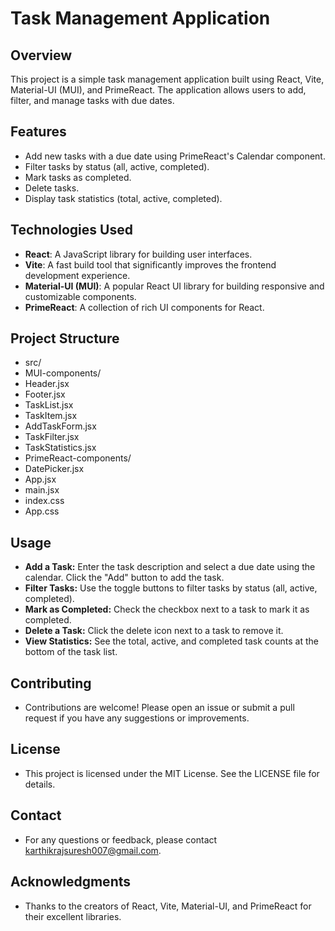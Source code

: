 # Task Management Application

## Overview

This project is a simple task management application built using React, Vite, Material-UI (MUI), and PrimeReact. The application allows users to add, filter, and manage tasks with due dates.

## Features

- Add new tasks with a due date using PrimeReact's Calendar component.
- Filter tasks by status (all, active, completed).
- Mark tasks as completed.
- Delete tasks.
- Display task statistics (total, active, completed).

## Technologies Used

- **React**: A JavaScript library for building user interfaces.
- **Vite**: A fast build tool that significantly improves the frontend development experience.
- **Material-UI (MUI)**: A popular React UI library for building responsive and customizable components.
- **PrimeReact**: A collection of rich UI components for React.

## Project Structure

- src/
- MUI-components/
- Header.jsx
- Footer.jsx
- TaskList.jsx
- TaskItem.jsx
- AddTaskForm.jsx
- TaskFilter.jsx
- TaskStatistics.jsx
- PrimeReact-components/
- DatePicker.jsx
- App.jsx
- main.jsx
- index.css
- App.css

## Usage

- **Add a Task:** Enter the task description and select a due date using the calendar. Click the "Add" button to add the task.
- **Filter Tasks:** Use the toggle buttons to filter tasks by status (all, active, completed).
- **Mark as Completed:** Check the checkbox next to a task to mark it as completed.
- **Delete a Task:** Click the delete icon next to a task to remove it.
- **View Statistics:** See the total, active, and completed task counts at the bottom of the task list.

## Contributing

- Contributions are welcome! Please open an issue or submit a pull request if you have any suggestions or improvements.

## License

- This project is licensed under the MIT License. See the LICENSE file for details.

## Contact

- For any questions or feedback, please contact karthikrajsuresh007@gmail.com.

## Acknowledgments

- Thanks to the creators of React, Vite, Material-UI, and PrimeReact for their excellent libraries.
